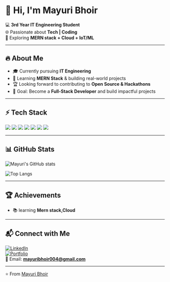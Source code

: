 # 👋 Hi, I'm Mayuri Bhoir  

💻 **3rd Year IT Engineering Student**  
🌐 Passionate about **Tech | Coding**  
🚀 Exploring **MERN stack + Cloud + IoT/ML**  

---

## 🔥 About Me
- 🎓 Currently pursuing **IT Engineering**  
- 🌱 Learning **MERN Stack** & building real-world projects  
- 🏆 Looking forward to contributing to **Open Source & Hackathons**  
- 🎯 Goal: Become a **Full-Stack Developer** and build impactful projects  

---

## ⚡ Tech Stack  
<p>
  <img src="https://img.shields.io/badge/Python-3776AB?style=for-the-badge&logo=python&logoColor=white"/>
  <img src="https://img.shields.io/badge/C-00599C?style=for-the-badge&logo=c&logoColor=white"/>
  <img src="https://img.shields.io/badge/Java-ED8B00?style=for-the-badge&logo=java&logoColor=white"/>
  <img src="https://img.shields.io/badge/JavaScript-F7DF1E?style=for-the-badge&logo=javascript&logoColor=black"/>
  <img src="https://img.shields.io/badge/React-20232A?style=for-the-badge&logo=react&logoColor=61DAFB"/>
  <img src="https://img.shields.io/badge/Node.js-43853D?style=for-the-badge&logo=node-dot-js&logoColor=white"/>
  <img src="https://img.shields.io/badge/MongoDB-4EA94B?style=for-the-badge&logo=mongodb&logoColor=white"/>
</p>

---

## 📊 GitHub Stats
![Mayuri's GitHub stats](https://github-readme-stats.vercel.app/api?username=mayuribhoir&show_icons=true&theme=radical)

![Top Langs](https://github-readme-stats.vercel.app/api/top-langs/?username=mayuribhoir&layout=compact&theme=radical)

---

## 🏆 Achievements  
- 📚 learning **Mern stack,Cloud**  

---

## 📬 Connect with Me
[![LinkedIn](https://img.shields.io/badge/LinkedIn-blue?style=flat&logo=linkedin)](https://www.linkedin.com/in/mayuri-bhoir-26127a345?utm_source=share&utm_campaign=share_via&utm_content=profile&utm_medium=android_app)  
[![Portfolio](https://img.shields.io/badge/Portfolio-000?style=flat&logo=web&logoColor=white)](YOUR_PORTFOLIO_URL)  
📧 Email: **mayuribhoir004@gmail.com**  

---
⭐️ From [Mayuri Bhoir](https://github.com/Mayuri-004)


